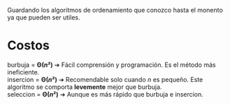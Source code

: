 Guardando los algoritmos de ordenamiento que conozco hasta el monento ya que pueden ser utiles.   

# Costos
burbuja = **Θ($n²$)** ➔ Fácil comprensión y programación. Es el método más ineficiente.  
insercion = **Θ($n²$)** ➔ Recomendable solo cuando $n$ es pequeño. Este algoritmo se comporta **levemente** mejor que burbuja.  
seleccion = **Θ($n²$)** ➔ Aunque es más rápido que burbuja e insercion.  
